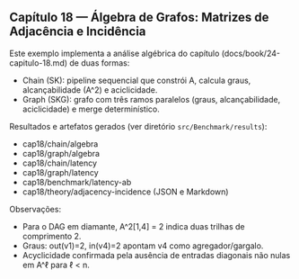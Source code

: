 ## Capítulo 18 — Álgebra de Grafos: Matrizes de Adjacência e Incidência

Este exemplo implementa a análise algébrica do capítulo (docs/book/24-capitulo-18.md) de duas formas:

- Chain (SK): pipeline sequencial que constrói A, calcula graus, alcançabilidade (A^2) e aciclicidade.
- Graph (SKG): grafo com três ramos paralelos (graus, alcançabilidade, aciclicidade) e merge determinístico.

Resultados e artefatos gerados (ver diretório `src/Benchmark/results`):

- cap18/chain/algebra
- cap18/graph/algebra
- cap18/chain/latency
- cap18/graph/latency
- cap18/benchmark/latency-ab
- cap18/theory/adjacency-incidence (JSON e Markdown)

Observações:

- Para o DAG em diamante, A^2[1,4] = 2 indica duas trilhas de comprimento 2.
- Graus: out(v1)=2, in(v4)=2 apontam v4 como agregador/gargalo.
- Acyclicidade confirmada pela ausência de entradas diagonais não nulas em A^ℓ para ℓ < n.


